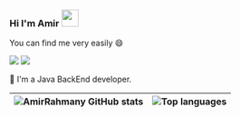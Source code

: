### Hi I'm Amir <img src="https://media2.giphy.com/media/v1.Y2lkPTc5MGI3NjExdnlla2YzeTFyMnYwN3c2dm8xdDAwdDJoZmhtajlrazA3YnZ2OW8wbCZlcD12MV9pbnRlcm5hbF9naWZfYnlfaWQmY3Q9Zw/UEJ6DQQp68LJSnyaBb/giphy.gif" width="30">

You can find me very easily 😄

[![](https://img.shields.io/badge/AmirRahmani7017%40gmail.com-white?logo=Gmail)](mailto:amirrahmani7017@gmail.com)
[![](https://img.shields.io/badge/AmirRahmani-white?logo=Linkedin&logoColor=blue)]([https://www.linkedin.com/in/maliheh-ghasemian-2a04391a5/](https://www.linkedin.com/in/amirhossein-rahmani/))

 🎉 I'm a Java BackEnd developer. 


| ![AmirRahmany GitHub stats](https://github-readme-stats.vercel.app/api/?username=AmirRahmany&show_icons=true&theme=react&count_private=true&include_all_commits=true&hide=stars) | ![Top languages](https://github-readme-stats.vercel.app/api/top-langs/?username=AmirRahmany&langs_count=15&layout=compact&show_icons=true&theme=react) |
| ------------------------------------------------------------------------------------------------------------------------------------------------------------------------ | -------------------------------------------------------------------------------------------------------------------------------------------------- |

<!--
Here are some ideas to get you started:

- 🔭 I’m currently working on ...
- 🌱 I’m currently learning ...
- 👯 I’m looking to collaborate on ...
- 🤔 I’m looking for help with ...
- 💬 Ask me about ...
- 📫 How to reach me: ...
- 😄 Pronouns: ...
- ⚡ Fun fact: ...
-->

